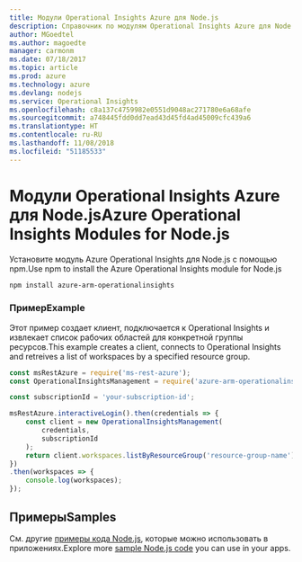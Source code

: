 ```yaml
---
title: Модули Operational Insights Azure для Node.js
description: Справочник по модулям Operational Insights Azure для Node.js
author: MGoedtel
ms.author: magoedte
manager: carmonm
ms.date: 07/18/2017
ms.topic: article
ms.prod: azure
ms.technology: azure
ms.devlang: nodejs
ms.service: Operational Insights
ms.openlocfilehash: c8a137c4759982e0551d9048ac271780e6a68afe
ms.sourcegitcommit: a748445fdd0dd7ead43d45fd4ad45009cfc439a6
ms.translationtype: HT
ms.contentlocale: ru-RU
ms.lasthandoff: 11/08/2018
ms.locfileid: "51185533"
---
```

# <a name="azure-operational-insights-modules-for-nodejs"></a><span data-ttu-id="3a718-103">Модули Operational Insights Azure для Node.js</span><span class="sxs-lookup"><span data-stu-id="3a718-103">Azure Operational Insights Modules for Node.js</span></span>

<span data-ttu-id="3a718-104">Установите модуль Azure Operational Insights для Node.js с помощью npm.</span><span class="sxs-lookup"><span data-stu-id="3a718-104">Use npm to install the Azure Operational Insights module for Node.js</span></span>

```bash
npm install azure-arm-operationalinsights
```

### <a name="example"></a><span data-ttu-id="3a718-105">Пример</span><span class="sxs-lookup"><span data-stu-id="3a718-105">Example</span></span> 

<span data-ttu-id="3a718-106">Этот пример создает клиент, подключается к Operational Insights и извлекает список рабочих областей для конкретной группы ресурсов.</span><span class="sxs-lookup"><span data-stu-id="3a718-106">This example creates a client, connects to Operational Insights and retreives a list of workspaces by a specified resource group.</span></span>

```javascript
const msRestAzure = require('ms-rest-azure');
const OperationalInsightsManagement = require('azure-arm-operationalinsights');

const subscriptionId = 'your-subscription-id';

msRestAzure.interactiveLogin().then(credentials => {
    const client = new OperationalInsightsManagement(
        credentials,
        subscriptionId
    );
    return client.workspaces.listByResourceGroup('resource-group-name');
})
.then(workspaces => {
    console.log(workspaces);
});
``` 

## <a name="samples"></a><span data-ttu-id="3a718-107">Примеры</span><span class="sxs-lookup"><span data-stu-id="3a718-107">Samples</span></span>

<span data-ttu-id="3a718-108">См. другие [примеры кода Node.js](https://azure.microsoft.com/resources/samples/?platform=nodejs), которые можно использовать в приложениях.</span><span class="sxs-lookup"><span data-stu-id="3a718-108">Explore more [sample Node.js code](https://azure.microsoft.com/resources/samples/?platform=nodejs) you can use in your apps.</span></span>
